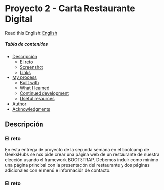 # Proyecto 2 - Carta Restaurante Digital 

Read this English: [English](README_EN.md) 

##### Tabla de contenidos

- [Descripción](#descripción)
  - [El reto](#el-reto)
  - [Screenshot](#screenshot)
  - [Links](#links)
- [My process](#my-process)
  - [Built with](#built-with)
  - [What I learned](#what-i-learned)
  - [Continued development](#continued-development)
  - [Useful resources](#useful-resources)
- [Author](#author)
- [Acknowledgments](#acknowledgments)




## Descripción

### El reto

En esta entrega de proyecto de la segunda semana en el bootcamp de GeeksHubs se nos pide crear una página web de un restaurante de nuestra elección usando el framework BOOTSTRAP. Debemos incluir como mínimo una página principal con la presentación del restaurante y dos páginas adicionales con el menú e información de contacto.

### El reto






